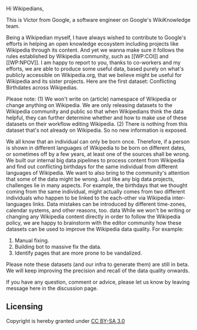 Hi Wikipedians, 

This is Victor from Google, a software engineer on Google's WikiKnowledge team. 

Being a Wikipedian myself, I have always wished to contribute to Google's efforts in helping an open knowledge ecosystem including projects like Wikipedia through its content. And yet we wanna make sure it follows the rules established by Wikipedia community, such as [[WP:COI]] and [[WP:NPOV]]. I am happy to report to you, thanks to co-workers and my efforts, we are able to produce some useful data, based purely on what's publicly accessible on Wikipedia.org, that we believe might be useful for Wikipedia and its sister projects. Here are the first dataset: Conflicting Birthdates across Wikipedias. 

Please note: (1) We won't write on (article) namespace of Wikipedia or change anything on Wikipedia. We are only releasing datasets to the Wikipedia community and public so that when Wikipedians think the data helpful, they can further determine whether and how to make use of these datasets on their workflow editing Wikipedia. (2) There is nothing from this dataset that's not already on Wikipedia. So no new information is exposed. 

We all know that an individual can only be born once. Therefore, if a person is shown in different languages of Wikipedia to be born on different dates, or sometimes off by a few years, at least one of the sources shall be wrong. We built our internal big data pipelines to process content from Wikipedia and find out conflicting birthdays for the same individual from different languages of Wikipedia. We want to also bring to the community's attention that some of the data might be wrong. Just like any big data projects, challenges lie in many aspects. For example, the birthdays that we thought coming from the same individual, might actually comes from two different individuals who happen to be linked to the each-other via Wikipedia inter-languages links. Data mistakes can be introduced by different time-zones, calendar systems, and other reasons, too.
data
While we won't be writing or changing any Wikipedia content directly in order to follow the Wikipedia policy, we are happy to brainstorm with the editor community how these datasets can be used to improve the Wikipedia data quality. For example:

1. Manual fixing.
2. Building bot to massive fix the data.
3. Identify pages that are more prone to be vandalized.

Please note these datasets (and our infra to generate them) are still in beta. We will keep improving the precision and recall of the data quality onwards.

If you have any question, comment or advice, please let us know by leaving message here in the discussion page.

## Licensing
Copyright is hereby granted under [CC BY-SA 3.0](https://creativecommons.org/licenses/by-sa/3.0/)
